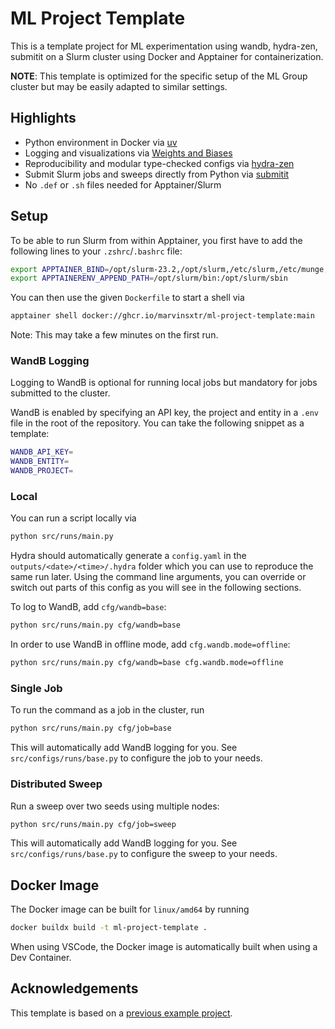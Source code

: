 # ML Project Template

This is a template project for ML experimentation using wandb, hydra-zen, submitit on a Slurm cluster using Docker and Apptainer for containerization.

**NOTE**: This template is optimized for the specific setup of the ML Group cluster but may be easily adapted to similar settings.

## Highlights

* Python environment in Docker via [uv](https://docs.astral.sh/uv/)
* Logging and visualizations via [Weights and Biases](https://wandb.com)
* Reproducibility and modular type-checked configs via [hydra-zen](https://github.com/mit-ll-responsible-ai/hydra-zen)
* Submit Slurm jobs and sweeps directly from Python via [submitit](https://github.com/facebookincubator/submitit)
* No `.def` or `.sh` files needed for Apptainer/Slurm

## Setup

To be able to run Slurm from within Apptainer, you first have to add the following lines to your `.zshrc`/`.bashrc` file:

```bash
export APPTAINER_BIND=/opt/slurm-23.2,/opt/slurm,/etc/slurm,/etc/munge,/var/log/munge,/var/run/munge,/lib/x86_64-linux-gnu
export APPTAINERENV_APPEND_PATH=/opt/slurm/bin:/opt/slurm/sbin
```

You can then use the given `Dockerfile` to start a shell via 

```bash
apptainer shell docker://ghcr.io/marvinsxtr/ml-project-template:main
```

Note: This may take a few minutes on the first run.

### WandB Logging

Logging to WandB is optional for running local jobs but mandatory for jobs submitted to the cluster.

WandB is enabled by specifying an API key, the project and entity in a `.env` file in the root of the repository. You can take the following snippet as a template:

```bash
WANDB_API_KEY=
WANDB_ENTITY=
WANDB_PROJECT=
```

### Local

You can run a script locally via

```bash
python src/runs/main.py
```

Hydra should automatically generate a `config.yaml` in the `outputs/<date>/<time>/.hydra` folder which you can use to reproduce the same run later. Using the command line arguments, you can override or switch out parts of this config as you will see in the following sections.

To log to WandB, add `cfg/wandb=base`:

```bash
python src/runs/main.py cfg/wandb=base
```

In order to use WandB in offline mode, add `cfg.wandb.mode=offline`:

```bash
python src/runs/main.py cfg/wandb=base cfg.wandb.mode=offline
```

### Single Job

To run the command as a job in the cluster, run

```bash
python src/runs/main.py cfg/job=base
```

This will automatically add WandB logging for you. See `src/configs/runs/base.py` to configure the job to your needs.

### Distributed Sweep

Run a sweep over two seeds using multiple nodes:

```bash
python src/runs/main.py cfg/job=sweep
```

This will automatically add WandB logging for you. See `src/configs/runs/base.py` to configure the sweep to your needs.

## Docker Image

The Docker image can be built for `linux/amd64` by running

```bash
docker buildx build -t ml-project-template .
```

When using VSCode, the Docker image is automatically built when using a Dev Container.

## Acknowledgements

This template is based on a [previous example project](https://github.com/mx-e/example_project_ml_cluster).